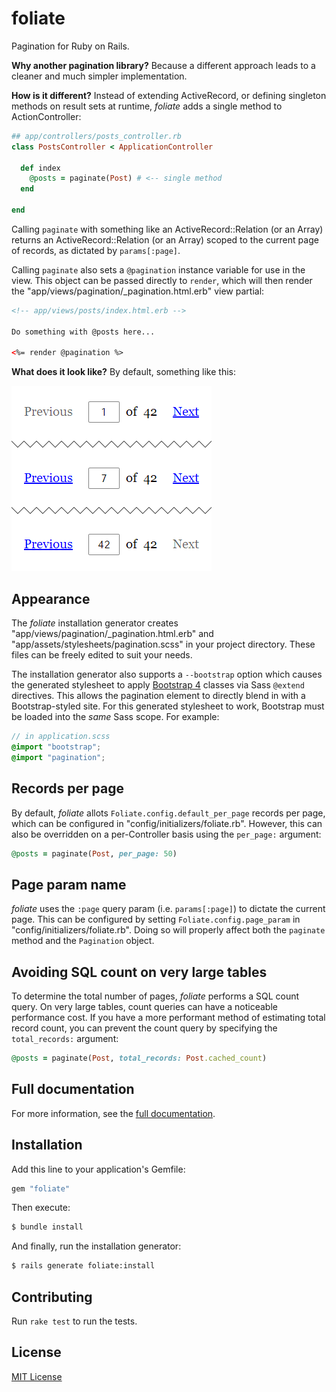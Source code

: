 # foliate

Pagination for Ruby on Rails.

**Why another pagination library?**  Because a different approach leads
to a cleaner and much simpler implementation.

**How is it different?**  Instead of extending ActiveRecord, or
defining singleton methods on result sets at runtime, *foliate* adds a
single method to ActionController:

```ruby
## app/controllers/posts_controller.rb
class PostsController < ApplicationController

  def index
    @posts = paginate(Post) # <-- single method
  end

end
```

Calling `paginate` with something like an ActiveRecord::Relation (or an
Array) returns an ActiveRecord::Relation (or an Array) scoped to the
current page of records, as dictated by `params[:page]`.

Calling `paginate` also sets a `@pagination` instance variable for use
in the view.  This object can be passed directly to `render`, which will
then render the "app/views/pagination/_pagination.html.erb" view
partial:

```html
<!-- app/views/posts/index.html.erb -->

Do something with @posts here...

<%= render @pagination %>
```

**What does it look like?**  By default, something like this:

<img src="screenshots/page_input.png" alt="page input pagination">


## Appearance

The *foliate* installation generator creates
"app/views/pagination/_pagination.html.erb" and
"app/assets/stylesheets/pagination.scss" in your project directory.
These files can be freely edited to suit your needs.

The installation generator also supports a `--bootstrap` option which
causes the generated stylesheet to apply [Bootstrap 4] classes via Sass
`@extend` directives.  This allows the pagination element to directly
blend in with a Bootstrap-styled site.  For this generated stylesheet to
work, Bootstrap must be loaded into the *same* Sass scope.  For example:

```scss
// in application.scss
@import "bootstrap";
@import "pagination";
```

[Bootstrap 4]: https://getbootstrap.com/


## Records per page

By default, *foliate* allots `Foliate.config.default_per_page` records
per page, which can be configured in "config/initializers/foliate.rb".
However, this can also be overridden on a per-Controller basis using the
`per_page:` argument:

```ruby
@posts = paginate(Post, per_page: 50)
```

## Page param name

*foliate* uses the `:page` query param (i.e. `params[:page]`) to dictate
the current page.  This can be configured by setting
`Foliate.config.page_param` in "config/initializers/foliate.rb".  Doing
so will properly affect both the `paginate` method and the `Pagination`
object.

## Avoiding SQL count on very large tables

To determine the total number of pages, *foliate* performs a SQL count
query.  On very large tables, count queries can have a noticeable
performance cost.  If you have a more performant method of estimating
total record count, you can prevent the count query by specifying the
`total_records:` argument:

```ruby
@posts = paginate(Post, total_records: Post.cached_count)
```

## Full documentation

For more information, see the
[full documentation](http://www.rubydoc.info/gems/foliate/).


## Installation

Add this line to your application's Gemfile:

```ruby
gem "foliate"
```

Then execute:

```bash
$ bundle install
```

And finally, run the installation generator:

```bash
$ rails generate foliate:install
```


## Contributing

Run `rake test` to run the tests.


## License

[MIT License](https://opensource.org/licenses/MIT)
